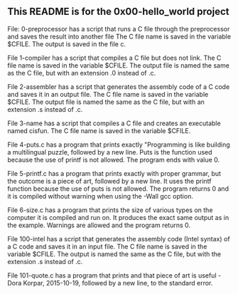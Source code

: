 ## This README is for the 0x00-hello_world project

File: 0-preprocessor has a script that runs a C file through the preprocessor and saves the result into another file
The C file name is saved in the variable $CFILE. The output is saved in the file c.

File 1-compiler has a script that compiles a C file but does not link. The C file name is saved in the variable $CFILE. The output file is named the same as the C file, but with an extension .0 instead of .c.

File 2-assembler has a script that generates the assembly code of a C code and saves it in an output file. The C file name is saved in the variable $CFILE. The output file is named the same as the C file, but with an extension .s instead of .c.

File 3-name has a script that compiles a C file and creates an executable named cisfun. The C file name is saved in the variable $CFILE.

File 4-puts.c has a program that prints exactly "Programming is like building a multilingual puzzle, followed by a new line. Puts is the function used because the use of printf is not allowed. The program ends with value 0. 

File 5-printf.c has a program that prints exactly with proper grammar, but the outcome is a piece of art, followed by a new line. It uses the printf function because the use of puts is not allowed. The program returns 0 and it is compiled without warning when using the -Wall gcc option.

File 6-size.c has a program that prints the size of various types on the computer it is compiled and run on. It produces the exact same output as in the example. Warnings are allowed and the program returns 0. 

File 100-intel has a script that generates the assembly code (Intel syntax) of a C code and saves it in an input file. The C file name is saved in the variable $CFILE. The output is named the same as the C file, but with the extension .s instead of .c.

File 101-quote.c has a program that prints and that piece of art is useful - Dora Korpar, 2015-10-19, followed by a new line, to the standard error.
